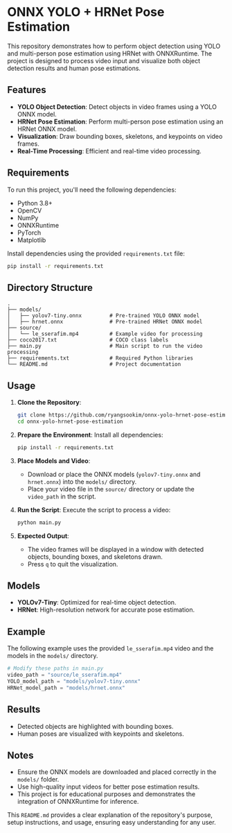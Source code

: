 # ONNX YOLO + HRNet Pose Estimation

This repository demonstrates how to perform object detection using YOLO and multi-person pose estimation using HRNet with ONNXRuntime. The project is designed to process video input and visualize both object detection results and human pose estimations.

## Features

- **YOLO Object Detection**: Detect objects in video frames using a YOLO ONNX model.
- **HRNet Pose Estimation**: Perform multi-person pose estimation using an HRNet ONNX model.
- **Visualization**: Draw bounding boxes, skeletons, and keypoints on video frames.
- **Real-Time Processing**: Efficient and real-time video processing.

## Requirements

To run this project, you'll need the following dependencies:

- Python 3.8+
- OpenCV
- NumPy
- ONNXRuntime
- PyTorch
- Matplotlib

Install dependencies using the provided `requirements.txt` file:

```bash
pip install -r requirements.txt
```

## Directory Structure

```plaintext
.
├── models/
│   ├── yolov7-tiny.onnx         # Pre-trained YOLO ONNX model
│   ├── hrnet.onnx               # Pre-trained HRNet ONNX model
├── source/
│   └── le_sserafim.mp4          # Example video for processing
├── coco2017.txt                 # COCO class labels
├── main.py                      # Main script to run the video processing
├── requirements.txt             # Required Python libraries
└── README.md                    # Project documentation
```

## Usage

1. **Clone the Repository**:
   ```bash
   git clone https://github.com/ryangsookim/onnx-yolo-hrnet-pose-estimation.git
   cd onnx-yolo-hrnet-pose-estimation
   ```

2. **Prepare the Environment**:
   Install all dependencies:
   ```bash
   pip install -r requirements.txt
   ```

3. **Place Models and Video**:
   - Download or place the ONNX models (`yolov7-tiny.onnx` and `hrnet.onnx`) into the `models/` directory.
   - Place your video file in the `source/` directory or update the `video_path` in the script.

4. **Run the Script**:
   Execute the script to process a video:
   ```bash
   python main.py
   ```

5. **Expected Output**:
   - The video frames will be displayed in a window with detected objects, bounding boxes, and skeletons drawn.
   - Press `q` to quit the visualization.

## Models

- **YOLOv7-Tiny**: Optimized for real-time object detection.
- **HRNet**: High-resolution network for accurate pose estimation.

## Example

The following example uses the provided `le_sserafim.mp4` video and the models in the `models/` directory.

```python
# Modify these paths in main.py
video_path = "source/le_sserafim.mp4"
YOLO_model_path = "models/yolov7-tiny.onnx"
HRNet_model_path = "models/hrnet.onnx"
```

## Results

- Detected objects are highlighted with bounding boxes.
- Human poses are visualized with keypoints and skeletons.

## Notes

- Ensure the ONNX models are downloaded and placed correctly in the `models/` folder.
- Use high-quality input videos for better pose estimation results.
- This project is for educational purposes and demonstrates the integration of ONNXRuntime for inference.

This `README.md` provides a clear explanation of the repository's purpose, setup instructions, and usage, ensuring easy understanding for any user.
